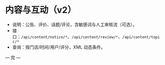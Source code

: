 # 内容与互动（v2）

- 说明：公告、评价、话题/评论，含敏感词与人工审核流（可选）。
- 接口：`/api/content/notice/*`、`/api/content/review/*`、`/api/content/topic/*`
- 查询：按门店/时间/用户/评分，XML 动态条件。

— 完 —